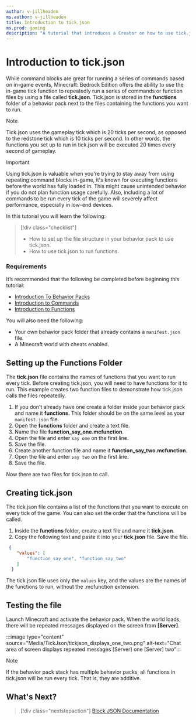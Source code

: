 ```yaml
---
author: v-jillheaden
ms.author: v-jillheaden
title: Introduction to tick.json
ms.prod: gaming
description: "A tutorial that introduces a Creator on how to use tick.json to repeatedly execute functions"
---
```


# Introduction to tick.json

While command blocks are great for running a series of commands based on in-game events, Minecraft: Bedrock Edition offers the ability to use the in-game tick function to repeatedly run a series of commands or function files by using a file called **tick.json**. Tick.json is stored in the **functions** folder of a behavior pack next to the files containing the functions you want to run. 

>[!Note]
>Tick.json uses the gameplay tick which is 20 ticks per second, as opposed to the redstone tick which is 10 ticks per second. In other words, the functions you set up to run in tick.json will be executed 20 times every second of gameplay.

>[!Important]
> Using tick.json is valuable when you're trying to stay away from using repeating command blocks in-game, it's known for executing functions before the world has fully loaded in. This might cause unintended behavior if you do not plan function usage carefully.
> Also, including a lot of commands to be run every tick of the game will severely affect performance, especially in low-end devices.

In this tutorial you will learn the following:

> [!div class="checklist"]
>
> - How to set up the file structure in your behavior pack to use tick.json.
> - How to use tick.json to run functions.

### Requirements

It’s recommended that the following be completed before beginning this tutorial:

- [Introduction To Behavior Packs](BehaviorPack.md)
- [Introduction to Commands](CommandsIntroduction.md)
- [Introduction to Functions](FunctionIntroduction.md)

You will also need the following:

- Your own behavior pack folder that already contains a `manifest.json` file.
- A Minecraft world with cheats enabled.

## Setting up the Functions Folder

The **tick.json** file contains the names of functions that you want to run every tick. Before creating tick.json, you will need to have functions for it to run. This example creates two function files to demonstrate how tick.json calls the files repeatedly.

1. If you don't already have one create a folder inside your behavior pack and name it **functions**. This folder should be on the same level as your `manifest.json` file.
1. Open the **functions** folder and create a text file.
1. Name the file **function_say_one.mcfunction**.
1. Open the file and enter `say one` on the first line. 
1. Save the file.
1. Create another function file and name it **function_say_two.mcfunction**.
1. Open the file and enter `say two` on the first line. 
1. Save the file.

Now there are two files for tick.json to call.

## Creating tick.json

The tick.json file contains a list of the functions that you want to execute on every tick of the game. You can also set the order that the functions will be called.

1. Inside the **functions** folder, create a text file and name it **tick.json**.
1. Copy the following text and paste it into your **tick.json** file. Save the file.

  ```json
   {
      "values": [
          "function_say_one", "function_say_two"
      ]
    }
 ```

The tick.json file uses only the `values` key, and the values are the names of the functions to run, without the .mcfunction extension.

## Testing the file

Launch Minecraft and activate the behavior pack.
When the world loads, there will be repeated messages displayed on the screen from **[Server]**.

:::image type="content" source="Media/TickJson/tickjson_displays_one_two.png" alt-text="Chat area of screen displays repeated messages [Server] one [Server] two":::

>[!Note] 
> If the behavior pack stack has multiple behavior packs, all functions in tick.json will be run every tick. That is, they are additive.

## What's Next?

> [!div class="nextstepaction"]
> [Block JSON Documentation](../Reference/Content/BlockReference/index.yml)
